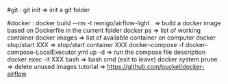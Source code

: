 #git :
git init => init a git folder

#docker :
docker build --rm -t remigo/airflow-light . => build a docker image based on Dockerfile in the current folder
docker ps => list of working container
docker images => list of available container on computer
docker stop/start XXX => stop/start container XXX
docker-compose -f docker-compose-LocalExecutor.yml up -d => run the compose file description
docker exec -it XXX bash => bash cmd (exit to leave)
docker system prune => delete unused images
tutorial => https://github.com/puckel/docker-airflow